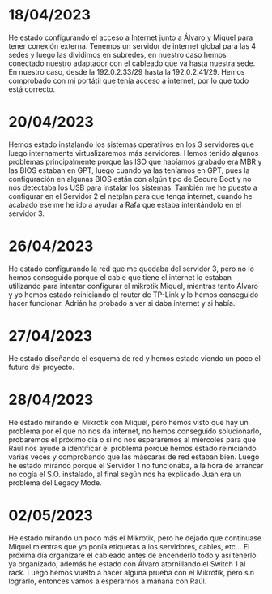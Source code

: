 # 18/04/2023
He estado configurando el acceso a Internet junto a Álvaro y Miquel para tener conexión externa. Tenemos un servidor de internet global para las 4 sedes y luego las dividimos en subredes, en nuestro caso hemos conectado nuestro adaptador con el cableado que va hasta nuestra sede. En nuestro caso, desde la 192.0.2.33/29 hasta la 192.0.2.41/29. Hemos comprobado con mi portátil que tenía acceso a internet, por lo que todo está correcto.

# 20/04/2023
Hemos estado instalando los sistemas operativos en los 3 servidores que luego internamente virtualizaremos más servidores. Hemos tenido algunos problemas principalmente porque las ISO que habíamos grabado era MBR y las BIOS estaban en GPT, luego cuando ya las teníamos en GPT, pues la configuración en algunas BIOS están con algún tipo de Secure Boot y no nos detectaba los USB para instalar los sistemas. También me he puesto a configurar en el Servidor 2 el netplan para que tenga internet, cuando he acabado ese me he ido a ayudar a Rafa que estaba intentándolo en el servidor 3.

# 26/04/2023
He estado configurando la red que me quedaba del servidor 3, pero no lo hemos conseguido porque el cable que tiene el internet lo estaban utilizando para intentar configurar el mikrotik Miquel, mientras tanto Álvaro y yo hemos estado reiniciando el router de TP-Link y lo hemos conseguido hacer funcionar. Adrián ha probado a ver si daba internet y si había.

# 27/04/2023
He estado diseñando el esquema de red y hemos estado viendo un poco el futuro del proyecto.

# 28/04/2023
He estado mirando el Mikrotik con Miquel, pero hemos visto que hay un problema por el que no nos da internet, no hemos conseguido solucionarlo, probaremos el próximo día o si no nos esperaremos al miércoles para que Raúl nos ayude a identificar el problema porque hemos estado reiniciando varias veces y comprobando que las máscaras de red estaban bien. Luego he estado mirando porque el Servidor 1 no funcionaba, a la hora de arrancar no cogía el S.O. instalado, al final según nos ha explicado Juan era un problema del Legacy Mode.

# 02/05/2023
He estado mirando un poco más el Mikrotik, pero he dejado que continuase Miquel mientras que yo ponía etiquetas a los servidores, cables, etc… El próxima día organizaré el cableado antes de encenderlo todo y así tenerlo ya organizado, además he estado con Álvaro atornillando el Switch 1 al rack. Luego hemos vuelto a hacer alguna prueba con el Mikrotik, pero sin lograrlo, entonces vamos a esperarnos a mañana con Raúl.

